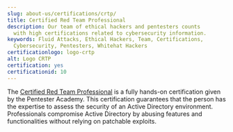 ```yaml
---
slug: about-us/certifications/crtp/
title: Certified Red Team Professional
description: Our team of ethical hackers and pentesters counts
  with high certifications related to cybersecurity information.
keywords: Fluid Attacks, Ethical Hackers, Team, Certifications,
  Cybersecurity, Pentesters, Whitehat Hackers
certificationlogo: logo-crtp
alt: Logo CRTP
certification: yes
certificationid: 10
---
```


The [Certified Red Team Professional](https://www.pentesteracademy.com/activedirectorylab)
is a fully hands-on certification
given by the Pentester Academy.
This certification guarantees
that the person has the expertise
to assess the security of an Active Directory environment.
Professionals compromise Active Directory
by abusing features and functionalities
without relying on patchable exploits.
